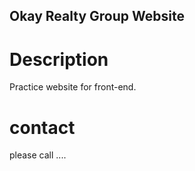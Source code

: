 Okay Realty Group Website
---

# Description

 Practice website for front-end.

 # contact

 please call ....
